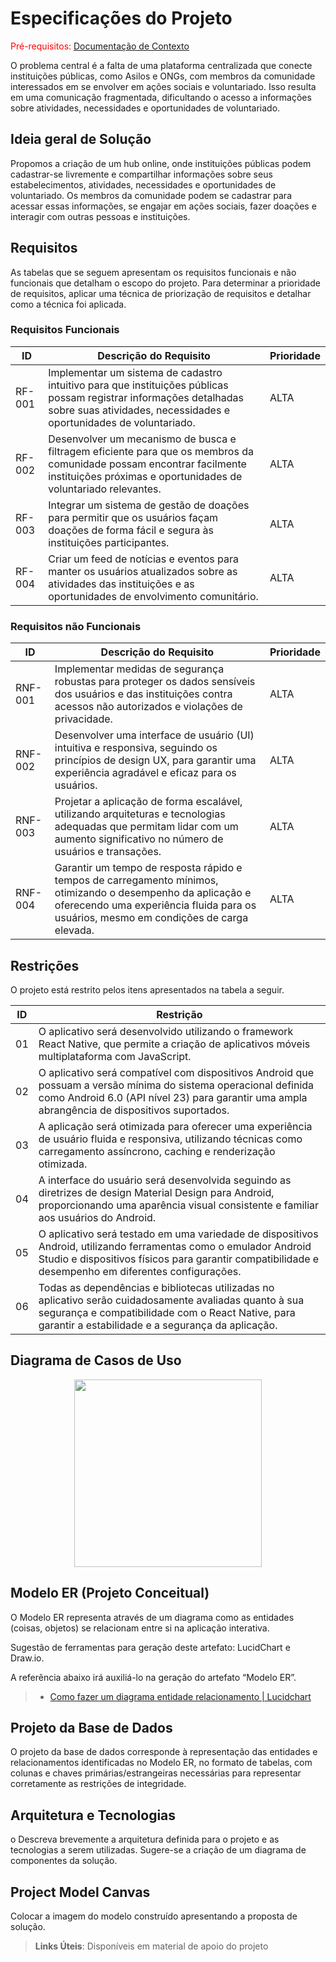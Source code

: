 # Especificações do Projeto

<span style="color:red">Pré-requisitos: <a href="1-Documentação de Contexto.md"> Documentação de Contexto</a></span>

O problema central é a falta de uma plataforma centralizada que conecte instituições públicas, como Asilos e ONGs, com membros da comunidade interessados em se envolver em ações sociais e voluntariado. Isso resulta em uma comunicação fragmentada, dificultando o acesso a informações sobre atividades, necessidades e oportunidades de voluntariado.

## Ideia geral de Solução
Propomos a criação de um hub online, onde instituições públicas podem cadastrar-se livremente e compartilhar informações sobre seus estabelecimentos, atividades, necessidades e oportunidades de voluntariado. Os membros da comunidade podem se cadastrar para acessar essas informações, se engajar em ações sociais, fazer doações e interagir com outras pessoas e instituições.


## Requisitos

As tabelas que se seguem apresentam os requisitos funcionais e não funcionais que detalham o escopo do projeto. Para determinar a prioridade de requisitos, aplicar uma técnica de priorização de requisitos e detalhar como a técnica foi aplicada.

### Requisitos Funcionais

| ID          | Descrição do Requisito                                                                | Prioridade |
|-------------|---------------------------------------------------------------------------------------|------------|
| RF-001      | Implementar um sistema de cadastro intuitivo para que instituições públicas possam registrar informações detalhadas sobre suas atividades, necessidades e oportunidades de voluntariado. | ALTA       |
| RF-002      | Desenvolver um mecanismo de busca e filtragem eficiente para que os membros da comunidade possam encontrar facilmente instituições próximas e oportunidades de voluntariado relevantes. | ALTA       |
| RF-003      | Integrar um sistema de gestão de doações para permitir que os usuários façam doações de forma fácil e segura às instituições participantes. | ALTA       |
| RF-004      | Criar um feed de notícias e eventos para manter os usuários atualizados sobre as atividades das instituições e as oportunidades de envolvimento comunitário. | ALTA       |


### Requisitos não Funcionais
| ID          | Descrição do Requisito                                                      | Prioridade |
|-------------|-----------------------------------------------------------------------------|------------|
| RNF-001     | Implementar medidas de segurança robustas para proteger os dados sensíveis dos usuários e das instituições contra acessos não autorizados e violações de privacidade. | ALTA       |
| RNF-002     | Desenvolver uma interface de usuário (UI) intuitiva e responsiva, seguindo os princípios de design UX, para garantir uma experiência agradável e eficaz para os usuários.   | ALTA       |
| RNF-003     | Projetar a aplicação de forma escalável, utilizando arquiteturas e tecnologias adequadas que permitam lidar com um aumento significativo no número de usuários e transações. | ALTA       |
| RNF-004     | Garantir um tempo de resposta rápido e tempos de carregamento mínimos, otimizando o desempenho da aplicação e oferecendo uma experiência fluida para os usuários, mesmo em condições de carga elevada. | ALTA |

## Restrições
O projeto está restrito pelos itens apresentados na tabela a seguir.

| ID | Restrição                                                                                                       |
|----|-----------------------------------------------------------------------------------------------------------------|
| 01 | O aplicativo será desenvolvido utilizando o framework React Native, que permite a criação de aplicativos móveis multiplataforma com JavaScript.|
| 02 | O aplicativo será compatível com dispositivos Android que possuam a versão mínima do sistema operacional definida como Android 6.0 (API nível 23) para garantir uma ampla abrangência de dispositivos suportados.|
| 03 | A aplicação será otimizada para oferecer uma experiência de usuário fluida e responsiva, utilizando técnicas como carregamento assíncrono, caching e renderização otimizada.|
| 04 | A interface do usuário será desenvolvida seguindo as diretrizes de design Material Design para Android, proporcionando uma aparência visual consistente e familiar aos usuários do Android.|
| 05 | O aplicativo será testado em uma variedade de dispositivos Android, utilizando ferramentas como o emulador Android Studio e dispositivos físicos para garantir compatibilidade e desempenho em diferentes configurações.|
| 06 | Todas as dependências e bibliotecas utilizadas no aplicativo serão cuidadosamente avaliadas quanto à sua segurança e compatibilidade com o React Native, para garantir a estabilidade e a segurança da aplicação.|


## Diagrama de Casos de Uso

<center><img width="300px" src="https://github.com/ICEI-PUC-Minas-PMV-ADS/pmv-sint-2024-1-e5-proj-mov-t1-time-quarta-19-00/assets/22857183/b42681cf-071c-4728-9956-92d33f06812d"></center>


## Modelo ER (Projeto Conceitual)

O Modelo ER representa através de um diagrama como as entidades (coisas, objetos) se relacionam entre si na aplicação interativa.

Sugestão de ferramentas para geração deste artefato: LucidChart e Draw.io.

A referência abaixo irá auxiliá-lo na geração do artefato “Modelo ER”.

> - [Como fazer um diagrama entidade relacionamento | Lucidchart](https://www.lucidchart.com/pages/pt/como-fazer-um-diagrama-entidade-relacionamento)

## Projeto da Base de Dados

O projeto da base de dados corresponde à representação das entidades e relacionamentos identificadas no Modelo ER, no formato de tabelas, com colunas e chaves primárias/estrangeiras necessárias para representar corretamente as restrições de integridade.


## Arquitetura e Tecnologias

o	Descreva brevemente a arquitetura definida para o projeto e as tecnologias a serem utilizadas. Sugere-se a criação de um diagrama de componentes da solução.

## Project Model Canvas

Colocar a imagem do modelo construído apresentando a proposta de solução.

> **Links Úteis**:
> Disponíveis em material de apoio do projeto
